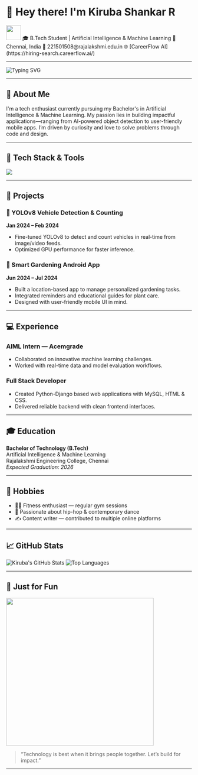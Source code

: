 # 👋 Hey there! I'm Kiruba Shankar R

<img src="https://media.giphy.com/media/hvRJCLFzcasrR4ia7z/giphy.gif" width="40" height="40">  
🎓 B.Tech Student | Artificial Intelligence & Machine Learning  
📍 Chennai, India  
📧 221501508@rajalakshmi.edu.in  
🌐 [CareerFlow AI](https://hiring-search.careerflow.ai/)

---

<img src="https://readme-typing-svg.demolab.com?font=Fira+Code&size=24&pause=1000&color=F75C7E&center=true&vCenter=true&width=900&lines=Passionate+about+AI+%26+ML;Always+learning+something+new;Building+apps+with+purpose+and+precision" alt="Typing SVG" />

---

## 🧠 About Me

I'm a tech enthusiast currently pursuing my Bachelor's in Artificial Intelligence & Machine Learning. My passion lies in building impactful applications—ranging from AI-powered object detection to user-friendly mobile apps. I’m driven by curiosity and love to solve problems through code and design.

---

## 🚀 Tech Stack & Tools

<img src="https://skillicons.dev/icons?i=python,html,css,jupyter,github,git,vscode,firebase,django,androidstudio,mysql" />

---

## 🔬 Projects

### 🚗 YOLOv8 Vehicle Detection & Counting  
**Jan 2024 – Feb 2024**  
- Fine-tuned YOLOv8 to detect and count vehicles in real-time from image/video feeds.  
- Optimized GPU performance for faster inference.  

### 🌱 Smart Gardening Android App  
**Jun 2024 – Jul 2024**  
- Built a location-based app to manage personalized gardening tasks.  
- Integrated reminders and educational guides for plant care.  
- Designed with user-friendly mobile UI in mind.

---

## 💻 Experience

### AIML Intern — Acemgrade  
- Collaborated on innovative machine learning challenges.  
- Worked with real-time data and model evaluation workflows.

### Full Stack Developer  
- Created Python-Django based web applications with MySQL, HTML & CSS.  
- Delivered reliable backend with clean frontend interfaces.

---

## 🎓 Education

**Bachelor of Technology (B.Tech)**  
Artificial Intelligence & Machine Learning  
Rajalakshmi Engineering College, Chennai  
_Expected Graduation: 2026_

---

## 🎯 Hobbies

- 🏋️‍♂️ Fitness enthusiast — regular gym sessions  
- 💃 Passionate about hip-hop & contemporary dance  
- ✍️ Content writer — contributed to multiple online platforms  

---

## 📈 GitHub Stats

![Kiruba's GitHub Stats](https://github-readme-stats.vercel.app/api?username=kiruba-shankar-r&show_icons=true&theme=radical)
![Top Languages](https://github-readme-stats.vercel.app/api/top-langs/?username=kiruba-shankar-r&layout=compact&theme=radical)

---

## 🎥 Just for Fun

<img src="https://media.giphy.com/media/qgQUggAC3Pfv687qPC/giphy.gif" width="400"/>

> “Technology is best when it brings people together. Let’s build for impact.”

---

